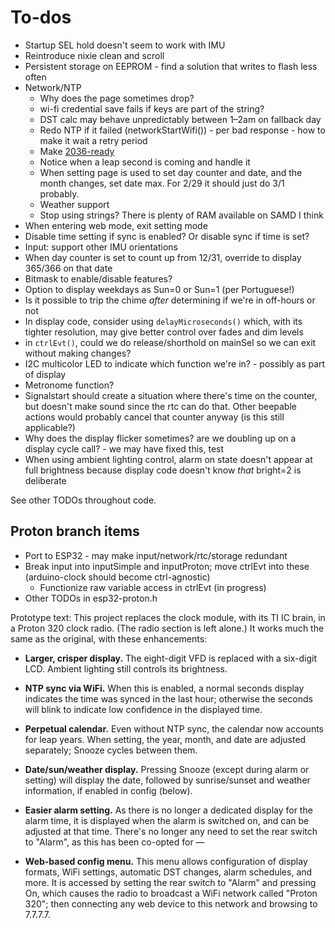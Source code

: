 # To-dos

* Startup SEL hold doesn't seem to work with IMU
* Reintroduce nixie clean and scroll
* Persistent storage on EEPROM - find a solution that writes to flash less often
* Network/NTP
	* Why does the page sometimes drop?
	* wi-fi credential save fails if keys are part of the string?
	* DST calc may behave unpredictably between 1–2am on fallback day
	* Redo NTP if it failed (networkStartWifi()) - per bad response - how to make it wait a retry period
	* Make [2036-ready](https://en.wikipedia.org/wiki/Year_2038_problem#Network_Time_Protocol_timestamps)
	* Notice when a leap second is coming and handle it
	* When setting page is used to set day counter and date, and the month changes, set date max. For 2/29 it should just do 3/1 probably.
  * Weather support
  * Stop using strings? There is plenty of RAM available on SAMD I think
* When entering web mode, exit setting mode
* Disable time setting if sync is enabled? Or disable sync if time is set?
* Input: support other IMU orientations
* When day counter is set to count up from 12/31, override to display 365/366 on that date
* Bitmask to enable/disable features?
* Option to display weekdays as Sun=0 or Sun=1 (per Portuguese!)
* Is it possible to trip the chime *after* determining if we're in off-hours or not
* In display code, consider using `delayMicroseconds()` which, with its tighter resolution, may give better control over fades and dim levels
* in `ctrlEvt()`, could we do release/shorthold on mainSel so we can exit without making changes?
* I2C multicolor LED to indicate which function we're in? - possibly as part of display
* Metronome function?
* Signalstart should create a situation where there's time on the counter, but doesn't make sound since the rtc can do that. Other beepable actions would probably cancel that counter anyway (is this still applicable?)
* Why does the display flicker sometimes? are we doubling up on a display cycle call? - we may have fixed this, test
* When using ambient lighting control, alarm on state doesn't appear at full brightness because display code doesn't know *that* bright=2 is deliberate

See other TODOs throughout code.

## Proton branch items

* Port to ESP32 - may make input/network/rtc/storage redundant
* Break input into inputSimple and inputProton; move ctrlEvt into these (arduino-clock should become ctrl-agnostic)
	* Functionize raw variable access in ctrlEvt (in progress)
* Other TODOs in esp32-proton.h

Prototype text:
This project replaces the clock module, with its TI IC brain, in a Proton 320 clock radio. (The radio section is left alone.) It works much the same as the original, with these enhancements:

* **Larger, crisper display.** The eight-digit VFD is replaced with a six-digit LCD. Ambient lighting still controls its brightness.

* **NTP sync via WiFi.** When this is enabled, a normal seconds display indicates the time was synced in the last hour; otherwise the seconds will blink to indicate low confidence in the displayed time.

* **Perpetual calendar.** Even without NTP sync, the calendar now accounts for leap years. When setting, the year, month, and date are adjusted separately; Snooze cycles between them.

* **Date/sun/weather display.** Pressing Snooze (except during alarm or setting) will display the date, followed by sunrise/sunset and weather information, if enabled in config (below).

* **Easier alarm setting.** As there is no longer a dedicated display for the alarm time, it is displayed when the alarm is switched on, and can be adjusted at that time. There's no longer any need to set the rear switch to "Alarm", as this has been co-opted for —

* **Web-based config menu.** This menu allows configuration of display formats, WiFi settings, automatic DST changes, alarm schedules, and more. It is accessed by setting the rear switch to "Alarm" and pressing On, which causes the radio to broadcast a WiFi network called "Proton 320"; then connecting any web device to this network and browsing to 7.7.7.7.